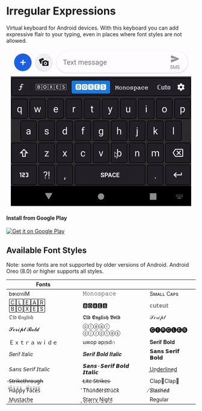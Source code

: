 # Irregular Expressions

Virtual keyboard for Android devices. With this keyboard you can add expressive flair to your typing, even in places where font styles are not allowed.

<p align="center">
<img src="/assets/sample.gif" alt="preview" />
</p>

#### Install from Google Play

<a href='https://play.google.com/store/apps/details?id=mf.asciitext.lite'><img alt='Get it on Google Play' height="72" src='https://play.google.com/intl/en_us/badges/images/generic/en_badge_web_generic.png'/></a>

## Available Font Styles

Note: some fonts are not supported by older versions of Android. Android Oreo (8.0) or higher supports all styles.

| Fonts | | |
| --- | --- | --- |
| bɘɿoɿɿiM | 𝙼𝚘𝚗𝚘𝚜𝚙𝚊𝚌𝚎 | Sᴍᴀʟʟ Cᴀᴘs |
| 🄲🄻🄴🄰🅁 🄱🄾🅇🄴🅂 | 🅱🅾🆇🅴🆂 | 𝕔𝕦𝕥𝕠𝕦𝕥 |
| 𝔒𝔩𝔡 𝔈𝔫𝔤𝔩𝔦𝔰𝔥 | 𝕺𝖑𝖉 𝕰𝖓𝖌𝖑𝖎𝖘𝖍 𝕭𝖔𝖑𝖉 | 𝒮𝒸𝓇𝒾𝓅𝓉 |
| 𝓢𝓬𝓻𝓲𝓹𝓽 𝓑𝓸𝓵𝓭 | ⓒⓛⓔⓐⓡ ⓒⓘⓡⓒⓛⓔⓢ | 🅒🅘🅡🅒🅛🅔🅢 |
| Ｅｘｔｒａ  ｗｉｄｅ | uʍop ǝpᴉsd∩ | 𝐒𝐞𝐫𝐢𝐟 𝐁𝐨𝐥𝐝 |
| 𝑆𝑒𝑟𝑖𝑓 𝐼𝑡𝑎𝑙𝑖𝑐 | 𝑺𝒆𝒓𝒊𝒇 𝑩𝒐𝒍𝒅 𝑰𝒕𝒂𝒍𝒊𝒄 | 𝗦𝗮𝗻𝘀 𝗦𝗲𝗿𝗶𝗳 𝗕𝗼𝗹𝗱 |
| 𝘚𝘢𝘯𝘴 𝘚𝘦𝘳𝘪𝘧 𝘐𝘵𝘢𝘭𝘪𝘤 | 𝙎𝙖𝙣𝙨-𝙎𝙚𝙧𝙞𝙛 𝘽𝙤𝙡𝙙 𝙄𝙩𝙖𝙡𝙞𝙘 | U͟n͟d͟e͟r͟l͟i͟n͟e͟d͟ |
| ̶S̶̶t̶̶r̶̶i̶̶k̶̶e̶̶t̶̶h̶̶r̶̶o̶̶u̶̶g̶̶h̶ | ̵L̵i̵t̵e ̵S̵t̵r̵i̵k̵e̵s̵ | Clap👏Clap👏 |
| ̐̈H̐̈a̐̈p̐̈p̐̈y ̐̈F̐̈a̐̈c̐̈e̐̈s̐̈ | ͛T͛h͛u͛n͛d͛e͛r͛s͛t͛r͛u͛c͛k͛ | ̸S̸l̸a̸s̸h̸e̸d̸ |
| ̼M̼u̼s̼t̼a̼c̼h̼e̼ | ͙S͙t͙a͙r͙r͙y ͙N͙i͙g͙h͙t͙ | Regular |

